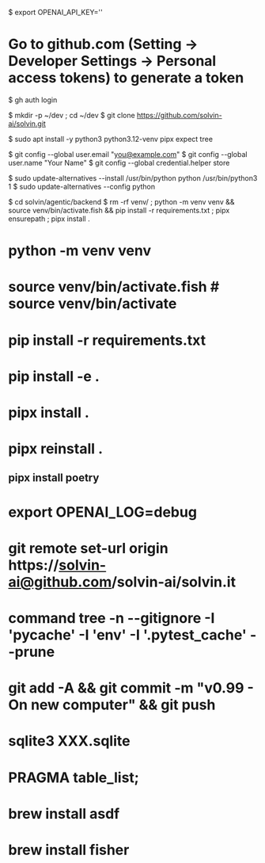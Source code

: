 
$ export OPENAI_API_KEY=''

# Go to github.com (Setting -> Developer Settings -> Personal access tokens) to generate a token

$ gh auth login

$ mkdir -p ~/dev ; cd ~/dev 
$ git clone https://github.com/solvin-ai/solvin.git

$ sudo apt install -y python3 python3.12-venv pipx expect tree

$ git config --global user.email "you@example.com"
$ git config --global user.name "Your Name"
$ git config --global credential.helper store

$ sudo update-alternatives --install /usr/bin/python python /usr/bin/python3 1
$ sudo update-alternatives --config python

$ cd solvin/agentic/backend 
$ rm -rf venv/ ; python -m venv venv && source venv/bin/activate.fish && pip install -r requirements.txt ; pipx ensurepath ; pipx install .

# python -m venv venv
# source venv/bin/activate.fish     # source venv/bin/activate
# pip install -r requirements.txt
# pip install -e . 
# pipx install .
# pipx reinstall .

## pipx install poetry






# export OPENAI_LOG=debug



# git remote set-url origin https://solvin-ai@github.com/solvin-ai/solvin.it

# command tree -n --gitignore -I '__pycache__' -I 'env' -I '.pytest_cache' --prune

# git add -A && git commit -m "v0.99 - On new computer" && git push


# sqlite3 XXX.sqlite
# PRAGMA table_list;


# brew install asdf
# brew install fisher
